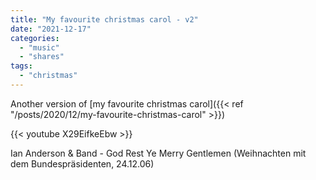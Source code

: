 ```yaml
---
title: "My favourite christmas carol - v2"
date: "2021-12-17"
categories:
  - "music"
  - "shares"
tags:
  - "christmas"
---
```


Another version of [my favourite christmas carol]({{< ref "/posts/2020/12/my-favourite-christmas-carol" >}})

{{< youtube X29EifkeEbw >}}

Ian Anderson & Band - God Rest Ye Merry Gentlemen (Weihnachten mit dem Bundespräsidenten, 24.12.06)
